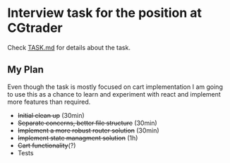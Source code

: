 # Interview task for the position at CGtrader

Check [TASK.md](./TASK.md) for details about the task.

## My Plan

Even though the task is mostly focused on cart implementation I am going to use this as a chance to learn and experiment with react and implement more features than required.

- ~~Initial clean up~~ (30min)
- ~~Separate concerns, better file structure~~ (30min)
- ~~Implement a more robust router solution~~ (30min)
- ~~Implement state managment solution~~ (1h)
- ~~Cart functionality~~(?)
- Tests
